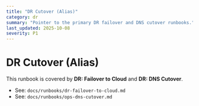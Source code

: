 ```yaml
---
title: "DR Cutover (Alias)"
category: dr
summary: "Pointer to the primary DR failover and DNS cutover runbooks."
last_updated: 2025-10-08
severity: P1
---
```


# DR Cutover (Alias)
This runbook is covered by **DR: Failover to Cloud** and **DR: DNS Cutover**.
- See: `docs/runbooks/dr-failover-to-cloud.md`
- See: `docs/runbooks/ops-dns-cutover.md`
